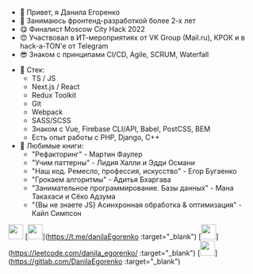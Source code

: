 - 👋 Привет, я Данила Егоренко
- 👀 Занимаюсь фронтенд-разработкой более 2-х лет
- 😋 Финалист Moscow City Hack 2022
- 😍 Участвовал в ИТ-мероприятиях от VK Group (Mail.ru), КРОК и в hack-a-TON'е от Telegram
- 😎 Знаком с принципами CI/CD, Agile, SCRUM, Waterfall
* 🌱 Стек:
  + TS / JS
  + Next.js / React
  + Redux Toolkit
  + Git
  + Webpack
  + SASS/SCSS
  + Знаком с Vue, Firebase CLI/API, Babel, PostCSS, BEM
  + Есть опыт работы с PHP, Django, C++
* 💞️ Любимые книги: 
  + "Рефакторинг" - Мартин Фаулер
  + "Учим паттерны" - Лидия Халли и Эдди Османи
  + "Наш код. Ремесло, профессия, искусство" - Егор Бугаенко
  + "Грокаем алгоритмы" - Адитья Бхаргава
  + "Занимательное программирование. Базы данных" - Мана Такахаси и Сёко Адзума
  + "{Вы не знаете JS} Асинхронная обработка & оптимизация" - Кайл Симпсон

[<img src="https://pngicon.ru/file/uploads/vk-256x256.png" width="30"/>](https://vk.com/danila_egorenko)
[<img src="https://user-images.githubusercontent.com/65312989/150600219-64ccfb17-98ef-47c0-a5cb-266c098dc997.png" width="30"/>](https://t.me/danilaEgorenko :target="_blank")
[<img src="https://upload.wikimedia.org/wikipedia/commons/8/8e/LeetCode_Logo_1.png" width="30"/>](https://leetcode.com/danila_egorenko/ :target="_blank")
[<img src="https://cdn-icons-png.flaticon.com/512/5968/5968853.png" width="30"/>](https://gitlab.com/DanilaEgorenko :target="_blank")
